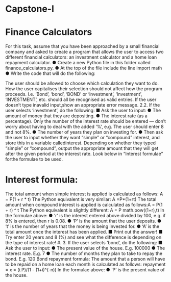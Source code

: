 # Capstone-I
# Finance Calculators
For this task, assume that you have been approached by a small financial company and asked to create a program that allows the user to access two different financial calculators: an investment calculator and a home loan repayment calculator. ● Create a new Python file in this folder called ​finance_calculators.py​.  ● At the top of the file include the line ​import math  ● Write the code that will do the following: 

The user should be allowed to choose which calculation they want to do. How the user capitalises their selection should not affect how the   program proceeds. I.e. ‘Bond’, ‘bond’, ‘BOND’ or ‘investment’, ‘Investment’, ‘INVESTMENT’, etc. should all be recognised as valid entries. If the user doesn’t type inavalid input,show an appropriate error message.  2.2. If the user selects ‘investment’, do the following: ■ Ask the user to input:  ● The amount of money that they are depositing.  ● The interest rate (as a percentage). Only the number of the interest rate should be entered — don’t worry about having to deal with the added ‘%’, e.g. The user should enter 8 and not 8%.  ● The number of years they plan on investing for.  ● Then ask the user to input whether they want “simple” or “compound” interest, and store this in a variable called ​interest​. Depending on whether they typed “simple” or “compound”, output the appropriate amount that they will get after the given period at the interest rate. Look below in “Interest formulae” forthe formulae to be used. 
# Interest formula: 
The total amount when ​simple interest is applied is calculated as follows:​ A = P(1 + r * t) The Python equivalent is very similar: ​A =P*(1+rt)   The total amount when ​compound interest is applied is calculated as follows:​A = P(1 + r) ^ t The Python equivalent is slightly different:​ A = P math.pow((1+r),t)   In the formulae above:  ● ‘r’ is the interest entered above divided by 100, e.g. if 8% is entered, then r is 0.08.  ● ‘P’ is the amount that the user deposits.  ● ‘t’ is the number of years that the money is being invested for. ● ‘A’ is the total amount once the interest has been applied.     ■ Print out the answer!  ■ Try enter 20 years and 8 (%) and see what the difference is depending on the type of interest rate!    #. 3. If the user selects ‘bond’, do the following:  ■ Ask the user to input:  ● The present value of the house. E.g. 100000  ● The interest rate. E.g. 7  ● The number of months they plan to take to repay the bond. E.g. 120    Bond repayment formula:  The amount that a person will have to be repaid on a home loan each month is calculated as follows: repayment =​ ​x = (i.P)/(1 - (1+i)^(-n)) In the formulae above:  ● ‘P’ is the present value of the house.  
